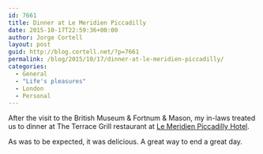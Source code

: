 ```yaml
---
id: 7661
title: Dinner at Le Meridien Piccadilly
date: 2015-10-17T22:59:36+00:00
author: Jorge Cortell
layout: post
guid: http://blog.cortell.net/?p=7661
permalink: /blog/2015/10/17/dinner-at-le-meridien-piccadilly/
categories:
  - General
  - "Life's pleasures"
  - London
  - Personal
---
```

After the visit to the British Museum & Fortnum & Mason, my in-laws treated us to dinner at The Terrace Grill restaurant at <a href="http://www.lemeridienpiccadilly.co.uk/" target="_blank">Le Meridien Piccadilly Hotel</a>.

As was to be expected, it was delicious. A great way to end a great day.